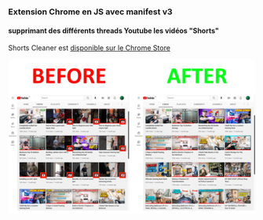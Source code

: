 ### Extension Chrome en JS avec manifest v3
#### supprimant des différents threads Youtube les vidéos "Shorts"

Shorts Cleaner est [disponible sur le Chrome Store](https://chrome.google.com/webstore/detail/shorts-cleaner/bbfhcnlefbcfdkppkaheijdjogfmnkmk?hl=fr&authuser=0)

![sreenshot](./images/before-after.jpg)